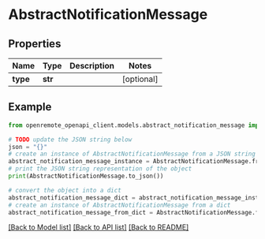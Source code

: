 # AbstractNotificationMessage


## Properties

Name | Type | Description | Notes
------------ | ------------- | ------------- | -------------
**type** | **str** |  | [optional] 

## Example

```python
from openremote_openapi_client.models.abstract_notification_message import AbstractNotificationMessage

# TODO update the JSON string below
json = "{}"
# create an instance of AbstractNotificationMessage from a JSON string
abstract_notification_message_instance = AbstractNotificationMessage.from_json(json)
# print the JSON string representation of the object
print(AbstractNotificationMessage.to_json())

# convert the object into a dict
abstract_notification_message_dict = abstract_notification_message_instance.to_dict()
# create an instance of AbstractNotificationMessage from a dict
abstract_notification_message_from_dict = AbstractNotificationMessage.from_dict(abstract_notification_message_dict)
```
[[Back to Model list]](../README.md#documentation-for-models) [[Back to API list]](../README.md#documentation-for-api-endpoints) [[Back to README]](../README.md)


